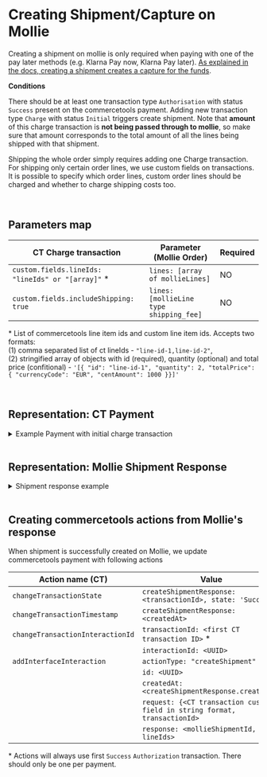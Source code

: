 # Creating Shipment/Capture on Mollie

Creating a shipment on mollie is only required when paying with one of the pay later methods (e.g. Klarna Pay now, Klarna Pay later). [As explained in the docs, creating a shipment creates a capture for the funds](https://docs.mollie.com/reference/v2/shipments-api/create-shipment).


**Conditions**

There should be at least one transaction type `Authorisation` with status `Success` present on the commercetools payment.
Adding new transaction type `Charge` with status `Initial` triggers create shipment. Note that **amount** of this charge transaction is **not being passed through to mollie**, so make sure that amount corresponds to the total amount of all the lines being shipped with that shipment.

Shipping the whole order simply requires adding one Charge transaction.
For shipping only certain order lines, we use custom fields on transactions. It is possible to specify which order lines, custom order lines should be charged and whether to charge shipping costs too.

<br />

## Parameters map

| CT Charge transaction                              | Parameter (Mollie Order)                     | Required |
|----------------------------------------------------|----------------------------------------------|----------|
| `custom.fields.lineIds: "lineIds" or "[array]"` *  | `lines: [array of mollieLines]`              | NO       |
| `custom.fields.includeShipping: true`              | `lines: [mollieLine type shipping_fee]`      | NO       |

\* List of commercetools line item ids and custom line item ids. Accepts two formats:  
(1) comma separated list of ct lineIds - `"line-id-1,line-id-2"`,  
(2) stringified array of objects with id (required), quantity (optional) and total price (confitional) - `'[{ "id": "line-id-1", "quantity": 2, "totalPrice": { "currencyCode": "EUR", "centAmount": 1000 }}]'`

<br />

## Representation: CT Payment
<details>
  <summary>Example Payment with initial charge transaction</summary>

```json
{
    "id": "c0887a2d-bfbf-4f77-8f3d-fc33fb4c0920",
    "version": 7,
    "lastMessageSequenceNumber": 4,
    "createdAt": "2021-12-16T08:21:02.813Z",
    "lastModifiedAt": "2021-12-16T08:22:28.979Z",
    "lastModifiedBy": {
        "clientId": "A-7gCPuzUQnNSdDwlOCC",
        "isPlatformClient": false
    },
    "createdBy": {
        "clientId": "A-7gCPuzUQnNSdDwlOCC",
        "isPlatformClient": false
    },
    "key": "ord_5h2f3w",
    "amountPlanned": {
        "type": "centPrecision",
        "currencyCode": "EUR",
        "centAmount": 1604,
        "fractionDigits": 2
    },
    "paymentMethodInfo": {
        "paymentInterface": "Mollie",
        "method": "ideal"
    },
    "custom": {
        "type": {
            "typeId": "type",
            "id": "c11764fa-4e07-4cc0-ba40-e7dfc8d67b4e"
        },
        "fields": {
            "createPayment": "{\"redirectUrl\":\"https://www.redirect.com/\",\"webhookUrl\":\"https://webhook.com\",\"locale\":\"nl_NL\"}"
        }
    },
    "paymentStatus": {},
    "transactions": [
        {
            "id": "869ea4f0-b9f6-4006-bf04-d8306b5c9564",
            "type": "Authorization",
            "amount": {
                "type": "centPrecision",
                "currencyCode": "EUR",
                "centAmount": 1604,
                "fractionDigits": 2
            },
            "state": "Success"
        },
        {
            "id": "ad199f53-09be-43a5-ae73-aa97248239ad",
            "type": "Charge",
            "amount": {
                "centAmount": 1604,
                "currencyCode": "EUR"
            },
            "state": "Initial",
            "custom": {
                "type": {
                    "key": "ct-mollie-integration-transaction-type"
                },
                "fields": {
                    "lineIds": "00af27cd-242c-4751-ad55-d5055ee2903d",
                    "includeShipping": true
                }
            }
        }
    ],
}
```
</details>
<br />



## Representation: Mollie Shipment Response
<details>
  <summary>Shipment response example</summary>

```json
{
    "resource": "shipment",
    "id": "shp_if7wde",
    "orderId": "ord_5h2f3w",
    "createdAt": "2021-12-16T07:17:24+00:00",
    "lines": [
        {
            "resource": "orderline",
            "id": "odl_1.dy2xdk",
            "orderId": "ord_5h2f3w",
            "name": "Banaan",
            "metadata": {
                "cartLineItemId": "00af27cd-242c-4751-ad55-d5055ee2903d"
            },
            "quantity": 2,
            "totalAmount": {
                "value": "16.04",
                "currency": "EUR"
            },
        },
        {
            "resource": "orderline",
            "id": "odl_1.wmux1q",
            "orderId": "ord_5h2f3w",
            "name": "Shipping - Standard Shipping",
            "type": "shipping_fee",
            "metadata": null,
            "quantity": 1,
            "totalAmount": {
                "value": "0.00",
                "currency": "EUR"
            },
        }
    ]
}
```
</details>
<br />

## Creating commercetools actions from Mollie's response

When shipment is successfully created on Mollie, we update commercetools payment with following actions

| Action name (CT)                 | Value                                                                      |
| -------------------------------- | -------------------------------------------------------------------------- |
| `changeTransactionState`         | `createShipmentResponse: <transactionId>, state: 'Success'`                |
| `changeTransactionTimestamp`     | `createShipmentResponse: <createdAt>`                                      |
| `changeTransactionInteractionId` | `transactionId: <first CT transaction ID>` *                               |
|                                  | `interactionId: <UUID>`                                                    |
| `addInterfaceInteraction`        | `actionType: "createShipment"`                                             |
|                                  | `id: <UUID>`                                                               |
|                                  | `createdAt: <createShipmentResponse.createdAt>`                            |
|                                  | `request: {<CT transaction custom field in string format, transactionId>`  |
|                                  | `response: <mollieShipmentId, lineIds>`                                    |

\* Actions will always use first `Success` `Authorization` transaction. There should only be one per payment.

